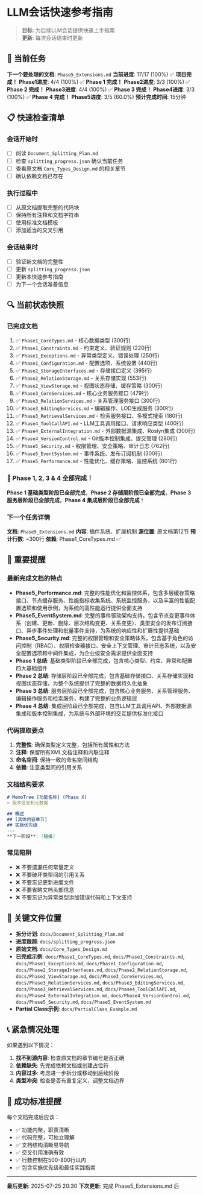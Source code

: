 # LLM会话快速参考指南

> **目标**: 为后续LLM会话提供快速上手指南  
> **更新**: 每次会话结束时更新  

## 🎯 当前任务

**下一个要处理的文档**: `Phase5_Extensions.md`
**当前进度**: 17/17 (100%) ✅ **项目完成！**
**Phase1进度**: 4/4 (100%) ✅ **Phase 1 完成！**
**Phase2进度**: 3/3 (100%) ✅ **Phase 2 完成！**
**Phase3进度**: 4/4 (100%) ✅ **Phase 3 完成！**
**Phase4进度**: 3/3 (100%) ✅ **Phase 4 完成！**
**Phase5进度**: 3/5 (60.0%)
**预计完成时间**: 15分钟

## 📋 快速检查清单

### 会话开始时
- [ ] 阅读 `Document_Splitting_Plan.md`
- [ ] 检查 `splitting_progress.json` 确认当前任务
- [ ] 查看原文档 `Core_Types_Design.md` 的相关章节
- [ ] 确认依赖文档已存在

### 执行过程中
- [ ] 从原文档提取完整的代码块
- [ ] 保持所有注释和文档字符串
- [ ] 使用标准文档模板
- [ ] 添加适当的交叉引用

### 会话结束时
- [ ] 验证新文档的完整性
- [ ] 更新 `splitting_progress.json`
- [ ] 更新本快速参考指南
- [ ] 为下一个会话准备信息

## 🔍 当前状态快照

### 已完成文档
1. ✅ `Phase1_CoreTypes.md` - 核心数据类型 (300行)
2. ✅ `Phase1_Constraints.md` - 约束定义、验证规则 (220行)
3. ✅ `Phase1_Exceptions.md` - 异常类型定义、错误处理 (250行)
4. ✅ `Phase1_Configuration.md` - 配置选项、系统设置 (440行)
5. ✅ `Phase2_StorageInterfaces.md` - 存储接口定义 (395行)
6. ✅ `Phase2_RelationStorage.md` - 关系存储实现 (553行)
7. ✅ `Phase2_ViewStorage.md` - 视图状态存储、缓存策略 (300行)
8. ✅ `Phase3_CoreServices.md` - 核心业务服务接口 (479行)
9. ✅ `Phase3_RelationServices.md` - 关系管理服务接口 (300行)
10. ✅ `Phase3_EditingServices.md` - 编辑操作、LOD生成服务 (300行)
11. ✅ `Phase3_RetrievalServices.md` - 检索服务接口、多模式搜索 (180行)
12. ✅ `Phase4_ToolCallAPI.md` - LLM工具调用接口、请求响应类型 (400行)
13. ✅ `Phase4_ExternalIntegration.md` - 外部数据源集成、Roslyn集成 (300行)
14. ✅ `Phase4_VersionControl.md` - Git版本控制集成、提交管理 (280行)
15. ✅ `Phase5_Security.md` - 权限管理、安全策略、审计日志 (762行)
16. ✅ `Phase5_EventSystem.md` - 事件系统、发布订阅机制 (300行)
17. ✅ `Phase5_Performance.md` - 性能优化、缓存策略、监控系统 (801行)

### 🎉 Phase 1, 2, 3 & 4 全部完成！
**Phase 1 基础类型阶段已全部完成**，**Phase 2 存储层阶段已全部完成**，**Phase 3 服务层阶段已全部完成**，**Phase 4 集成层阶段已全部完成**！

### 下一个任务详情
**文档**: `Phase5_Extensions.md`
**内容**: 插件系统、扩展机制
**源位置**: 原文档第12节
**预计行数**: ~300行
**依赖**: Phase1_CoreTypes.md ✅

## 📖 重要提醒

### 最新完成文档的特点
- **Phase5_Performance.md**: 完整的性能优化和监控体系，包含多层缓存策略接口、节点缓存服务、性能指标收集系统、系统监控服务，以及丰富的性能配置选项和使用示例，为系统的高性能运行提供全面支持
- **Phase5_EventSystem.md**: 完整的事件驱动架构支持，包含节点变更事件体系（创建、更新、删除、层次结构变更、关系变更）、类型安全的发布订阅接口、异步事件处理和批量事件支持，为系统的响应性和扩展性提供基础
- **Phase5_Security.md**: 完整的权限管理和安全策略体系，包含基于角色的访问控制（RBAC）、权限检查器接口、安全上下文管理、审计日志系统，以及安全配置选项和中间件集成，为企业级安全需求提供全面支持
- **Phase 1 总结**: 基础类型阶段已全部完成，包含核心类型、约束、异常和配置四大基础组件
- **Phase 2 总结**: 存储层阶段已全部完成，包含基础存储接口、关系存储实现和视图状态存储，为整个系统提供了完整的数据持久化抽象
- **Phase 3 总结**: 服务层阶段已全部完成，包含核心业务服务、关系管理服务、编辑操作服务和检索服务，构建了完整的业务逻辑层
- **Phase 4 总结**: 集成层阶段已全部完成，包含LLM工具调用API、外部数据源集成和版本控制集成，为系统与外部环境的交互提供标准化接口

### 代码提取要点
1. **完整性**: 确保类型定义完整，包括所有属性和方法
2. **注释**: 保留所有XML文档注释和内联注释
3. **命名空间**: 保持一致的命名空间结构
4. **依赖**: 注意类型间的引用关系

### 文档结构要求
```markdown
# MemoTree [功能名称] (Phase X)
> 版本信息和元数据

## 概述
## [具体内容章节]
## 实施优先级
---
**下一阶段**: [链接]
```

### 常见陷阱
- ❌ 不要遗漏任何常量定义
- ❌ 不要破坏类型间的引用关系
- ❌ 不要忘记更新进度文件
- ❌ 不要省略文档头部信息
- ❌ 不要忘记为异常类型添加错误代码和上下文支持

## 🔗 关键文件位置

- **拆分计划**: `docs/Document_Splitting_Plan.md`
- **进度跟踪**: `docs/splitting_progress.json`  
- **原始文档**: `docs/Core_Types_Design.md`
- **已完成示例**: `docs/Phase1_CoreTypes.md`, `docs/Phase1_Constraints.md`, `docs/Phase1_Exceptions.md`, `docs/Phase1_Configuration.md`, `docs/Phase2_StorageInterfaces.md`, `docs/Phase2_RelationStorage.md`, `docs/Phase2_ViewStorage.md`, `docs/Phase3_CoreServices.md`, `docs/Phase3_RelationServices.md`, `docs/Phase3_EditingServices.md`, `docs/Phase3_RetrievalServices.md`, `docs/Phase4_ToolCallAPI.md`, `docs/Phase4_ExternalIntegration.md`, `docs/Phase4_VersionControl.md`, `docs/Phase5_Security.md`, `docs/Phase5_EventSystem.md`
- **Partial Class示例**: `docs/PartialClass_Example.md`

## 📞 紧急情况处理

如果遇到以下情况：
1. **找不到源内容**: 检查原文档的章节编号是否正确
2. **依赖缺失**: 先完成依赖文档或创建占位符
3. **内容过多**: 考虑进一步拆分或移动到后续阶段
4. **类型冲突**: 检查是否有重复定义，调整文档边界

## 🎯 成功标准提醒

每个文档完成后应该：
- ✅ 功能内聚，职责清晰
- ✅ 代码完整，可独立理解
- ✅ 文档结构清晰易导航
- ✅ 交叉引用准确有效
- ✅ 行数控制在500-800行以内
- ✅ 包含实施优先级和最佳实践指南

---

**最后更新**: 2025-07-25 20:30
**下次更新**: 完成 Phase5_Extensions.md 后
